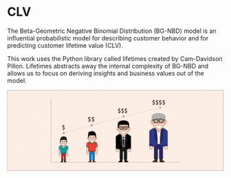 # CLV

The Beta-Geometric Negative Binomial Distribution (BG-NBD) model is an influential probabilistic model for describing customer behavior 
and for predicting customer lifetime value (CLV).

This work uses the  Python library called lifetimes created by Cam-Davidson Pillon. Lifetimes abstracts away the internal complexity of BG-NBD and allows us to focus on deriving insights 
and business values out of the model.

![CLV](clv.png)

